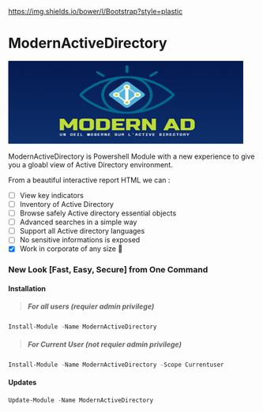 https://img.shields.io/bower/l/Bootstrap?style=plastic

# ModernActiveDirectory

![Logo](Pictures/Logo.png "Logo")

ModernActiveDirectory is Powershell Module with a new experience to give you a gloabl view of Active Directory environment.

From a beautiful interactive report HTML we can :
- [ ] View key indicators
- [ ] Inventory of Active Directory
- [ ] Browse safely Active directory essential objects 
- [ ] Advanced searches in a simple way
- [ ] Support all Active directory languages
- [ ] No sensitive informations is exposed 
- [x] Work in corporate of any size :tada:

### New Look [Fast, Easy, Secure] from One Command


#### Installation 
> #####  For all users (requier admin privilege)
```Powershell
Install-Module -Name ModernActiveDirectory
```
> ##### For Current User (not requier admin privilege)
```Powershell
Install-Module -Name ModernActiveDirectory -Scope Currentuser
```
#### Updates
```Powershell
Update-Module -Name ModernActiveDirectory
```
